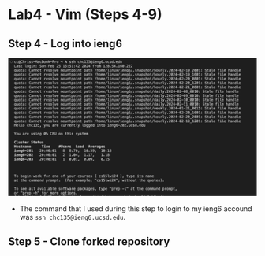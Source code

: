 # **Lab4 - Vim (Steps 4-9)**
## **Step 4 - Log into ieng6**

![Image](sshlogin.png)
- The command that I used during this step to login to my ieng6 accound was `ssh chc135@ieng6.ucsd.edu`.
## **Step 5 - Clone forked repository**

